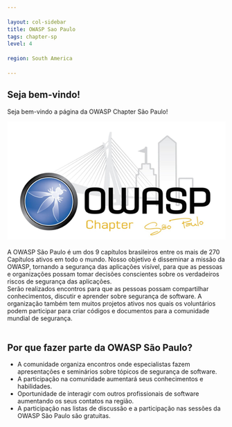 ```yaml
---

layout: col-sidebar
title: OWASP Sao Paulo
tags: chapter-sp
level: 4

region: South America

---
```


## Seja bem-vindo!
Seja bem-vindo a página da OWASP Chapter São Paulo! 
<br>
<center>
<img src="assets/images/600px-Logo_owasp_sp.png">
</center>
<br>
A OWASP São Paulo é um dos 9 capítulos brasileiros entre os mais de 270 Capítulos ativos em todo o mundo. Nosso objetivo é disseminar a missão da OWASP, tornando a segurança das aplicações visível, para que as pessoas e organizações possam tomar decisões conscientes sobre os verdadeiros riscos de segurança das aplicações.<br>
Serão realizados encontros para que as pessoas possam compartilhar conhecimentos, discutir e aprender sobre segurança de software. A organização também tem muitos projetos ativos nos quais os voluntários podem participar para criar códigos e documentos para a comunidade mundial de segurança.<br>
<br>

## Por que fazer parte da OWASP São Paulo?
<ul>
<li>A comunidade organiza encontros onde especialistas fazem apresentações e seminários sobre tópicos de segurança de software.</li>
<li>A participação na comunidade aumentará seus conhecimentos e habilidades.</li>
<li>Oportunidade de interagir com outros profissionais de software aumentando os seus contatos na região.</li>
<li>A participação nas listas de discussão e a participação nas sessões da OWASP São Paulo são gratuitas.</li>
</ul>
<br>
